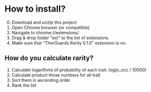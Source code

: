 # How to install?

0. Download and unzip this project
1. Open Chrome browser (or compatible)
2. Navigate to chrome://extensions/
3. Drag & drop folder "ext" to the list of extensions.
4. Make sure that "ThorGuards Rarity 0.1.0" extension is on.

## How do you calculate rarity?

1. Calculate logarithms of probability of each trait: log(n_occ / 10000)
2. Calculate product those numbers for all trait
3. Sort them in ascending order
4. Rank the list
